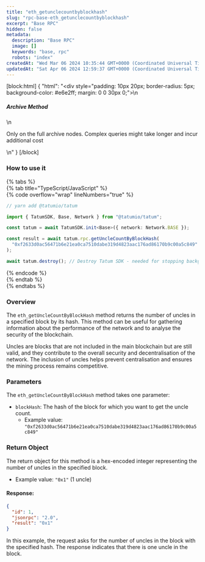 ```yaml
---
title: "eth_getunclecountbyblockhash"
slug: "rpc-base-eth_getunclecountbyblockhash"
excerpt: "Base RPC"
hidden: false
metadata: 
  description: "Base RPC"
  image: []
  keywords: "base, rpc"
  robots: "index"
createdAt: "Wed Mar 06 2024 10:35:44 GMT+0000 (Coordinated Universal Time)"
updatedAt: "Sat Apr 06 2024 12:59:37 GMT+0000 (Coordinated Universal Time)"
---
```

[block:html]
{
  "html": "<div style=\"padding: 10px 20px; border-radius: 5px; background-color: #e6e2ff; margin: 0 0 30px 0;\">\n  <h5>Archive Method</h5>\n  <p>Only on the full archive nodes. Complex queries might take longer and incur additional cost</p>\n</div>"
}
[/block]


### How to use it

{% tabs %}  
{% tab title="TypeScript/JavaScript" %}  
{% code overflow="wrap" lineNumbers="true" %}

```typescript
// yarn add @tatumio/tatum

import { TatumSDK, Base, Network } from "@tatumio/tatum";

const tatum = await TatumSDK.init<Base>({ network: Network.BASE });

const result = await tatum.rpc.getUncleCountByBlockHash(
  "0xf2633d0ac56471b6e21ea0ca7510dabe319d4823aac176ad86170b9c00a5c849"
);

await tatum.destroy(); // Destroy Tatum SDK - needed for stopping background jobs
```

{% endcode %}  
{% endtab %}  
{% endtabs %}

### Overview

The `eth_getUncleCountByBlockHash` method returns the number of uncles in a specified block by its hash. This method can be useful for gathering information about the performance of the network and to analyse the security of the blockchain.

Uncles are blocks that are not included in the main blockchain but are still valid, and they contribute to the overall security and decentralisation of the network. The inclusion of uncles helps prevent centralisation and ensures the mining process remains competitive.

### Parameters

The `eth_getUncleCountByBlockHash` method takes one parameter:

- `blockHash`: The hash of the block for which you want to get the uncle count.
  - Example value: `"0xf2633d0ac56471b6e21ea0ca7510dabe319d4823aac176ad86170b9c00a5c849"`

### Return Object

The return object for this method is a hex-encoded integer representing the number of uncles in the specified block.

- Example value: `"0x1"` (1 uncle)

#### Response:

```json
{
  "id": 1,
  "jsonrpc": "2.0",
  "result": "0x1"
}
```

In this example, the request asks for the number of uncles in the block with the specified hash. The response indicates that there is one uncle in the block.
